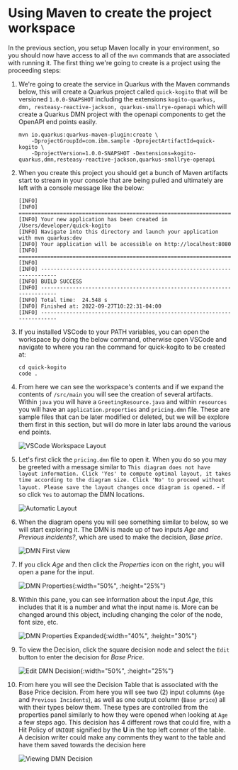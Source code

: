 # Using Maven to create the project workspace

In the previous section, you setup Maven locally in your environment, so you should now have access to all of the `mvn` commands that are associated with running it. The first thing we're going to create is a project using the proceeding steps:

1. We're going to create the service in Quarkus with the Maven commands below, this will create a Quarkus project called `quick-kogito` that will be versioned `1.0.0-SNAPSHOT` including the extensions `kogito-quarkus, dmn, resteasy-reactive-jackson, quarkus-smallrye-openapi` which will create a Quarkus DMN project with the openapi components to get the OpenAPI end points easily.

    ~~~ shell
    mvn io.quarkus:quarkus-maven-plugin:create \
        -DprojectGroupId=com.ibm.sample -DprojectArtifactId=quick-kogito \
        -DprojectVersion=1.0.0-SNAPSHOT -Dextensions=kogito-quarkus,dmn,resteasy-reactive-jackson,quarkus-smallrye-openapi
    ~~~

2. When you create this project you should get a bunch of Maven artifacts start to stream in your console that are being pulled and ultimately are left with a console message like the below:

    ~~~ console
    [INFO]
    [INFO] ========================================================================================
    [INFO] Your new application has been created in /Users/developer/quick-kogito
    [INFO] Navigate into this directory and launch your application with mvn quarkus:dev
    [INFO] Your application will be accessible on http://localhost:8080
    [INFO] ========================================================================================
    [INFO]
    [INFO] ------------------------------------------------------------------------
    [INFO] BUILD SUCCESS
    [INFO] ------------------------------------------------------------------------
    [INFO] Total time:  24.548 s
    [INFO] Finished at: 2022-09-27T10:22:31-04:00
    [INFO] ------------------------------------------------------------------------
    ~~~

3. If you installed VSCode to your PATH variables, you can open the workspace by doing the below command, otherwise open VSCode and navigate to where you ran the command for quick-kogito to be created at:

    ~~~ shell
    cd quick-kogito
    code .
    ~~~

4. From here we can see the workspace's contents and if we expand the contents of `/src/main` you will see the creation of several artifacts. Within `java` you will have a `GreetingResource.java` and within `resources` you will have an `application.properties` and `pricing.dmn` file. These are sample files that can be later modified or deleted, but we will be explore them first in this section, but will do more in later labs around the various end points.

    ![VSCode Workspace Layout](../99_images/business_automation/introduction/workspace-layout.png)

5. Let's first click the `pricing.dmn` file to open it. When you do so you may be greeted with a message similar to `This diagram does not have layout information. Click 'Yes' to compute optimal layout, it takes time according to the diagram size. Click 'No' to proceed without layuot. Please save the layout changes once diagram is opened.` - if so click `Yes` to automap the DMN locations.

    ![Automatic Layout](../99_images/business_automation/introduction/automatic-layout.png)

6. When the diagram opens you will see something similar to below, so we will start exploring it. The DMN is made up of two inputs *Age* and *Previous incidents?*, which are used to make the decision, *Base price*. 

    ![DMN First view](../99_images/business_automation/introduction/workspace-layout.png)

7. If you click *Age* and then click the *Properties* icon on the right, you will open a pane for the input.

    ![DMN Properties](../99_images/business_automation/introduction/properties-open.png){:width="50%", :height="25%"}

8. Within this pane, you can see information about the input *Age*, this includes that it is a number and what the input name is. More can be changed around this object, including changing the color of the node, font size, etc.

    ![DMN Properties Expanded](../99_images/business_automation/introduction/properties-expanded.png){:width="40%", :height="30%"}

9. To view the Decision, click the square decision node and select the `Edit` button to enter the decision for *Base Price*.

    ![Edit DMN Decision](../99_images/business_automation/introduction/open-decision.png){:width="50%", :height="25%"}

10. From here you will see the Decision Table that is associated with the Base Price decision. From here you will see two (2) input columns (`Age` and `Previous Incidents`), as well as one output column (`Base price`) all with their types below them. These types are controlled from the properties panel similarly to how they were opened when looking at `Age` a few steps ago. This decision has 4 different rows that could fire, with a Hit Policy of `UNIQUE` signified by the **U** in the top left corner of the table. A decision writer could make any comments they want to the table and have them saved towards the decision here

    ![Viewing DMN Decision](../99_images/business_automation/introduction/dt-stable.png)
